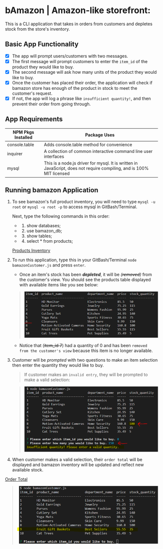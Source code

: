 # bAmazon | Amazon-like storefront: 
This is a CLI application that takes in orders from customers and depletes stock from the store's inventory.

## Basic App Functionality
- [x] The app will prompt users/customers with two messages.
- [x] The first message will prompt customers to enter the `item_id` of the product they would like to buy.
- [x] The second message will ask how many units of the product they would like to buy.
- [x] Once the customer has placed their order, the application will check if bamazon store has enough of the product in stock to meet the customer's request.
- [x] If not, the app will log a phrase like `insufficient quantity!`, and then prevent their order from going through.

## App Requirements
NPM Pkgs Installed | Package Uses
------------------ | ------------
console.table | Adds console.table method for convenience
inquirer | A collection of common interactive command line user interfaces
mysql | This is a node.js driver for mysql. It is written in JavaScript, does not require compiling, and is 100% MIT licensed

## **Running bamazon Application**

1. To see bamazon's full product inventory, you will need to type `mysql -u root` or `mysql -u root -p` to access mysql in GitBash/Terminal.
    
    Next, type the following commands in this order:
    * 1. show databases;
    * 2. use bamazon_db;
    * 3. show tables;
    * 4. select * from products;
    
    [Products Inventory](https://github.com/kyoukel/bamazon/blob/master/screenshots/full_products_inventory.PNG)

2. To run this application, type this in your GitBash/Terminal `node bamazonCustomer.js` and press `enter`.
    
    * Once an item's stock has been **_depleted_**, it will be _(~~removed~~)_ from the customer's view. You should see the products table displayed with available items like you see below:
    
    >![Available Inventory](https://github.com/kyoukel/bamazon/blob/master/screenshots/available_items.PNG)

    * Notice that (~~item_id 7~~) had a quantity of 0 and has been `removed from the customer's view` because this item is no longer available.

2. Customer will be _prompted_ with two questions to make an item selection then enter the quantity they would like to buy. 
    
    >If customer makes an `invalid entry`, they will be prompted to make a valid selection:

    >![Insufficient Quantity](https://github.com/kyoukel/bamazon/blob/master/screenshots/insufficient_quantity.PNG)

3. When customer makes a valid selection, their `order total` will be displayed and bamazon inventory will be updated and reflect new available stock.
    
[Order Total](https://github.com/kyoukel/bamazon/blob/master/screenshots/order_total.PNG)

>![Inventory Updated](https://github.com/kyoukel/bamazon/blob/master/screenshots/inventory_updated.PNG)





